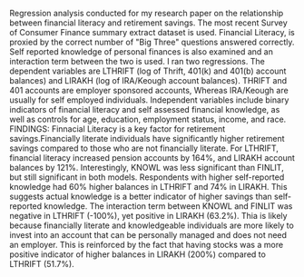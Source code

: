 Regression analysis conducted for my research paper on the relationship between financial literacy and retirement savings. The most recent Survey of Consumer Finance summary extract dataset is used.
Financial Literacy, is proxied by the correct number of "Big Three" questions answered correctly.
Self reported knowledge of personal finances is also examined and an interaction term between the two is used. 
I ran two regressions. The dependent variables are LTHRIFT (log of Thrift, 401(k) and 401(b) account balances) and LIRAKH (log of IRA/Keough account balances).
THRIFT and 401 accounts are employer sponsored accounts, Whereas IRA/Keough are usually for self employed individuals.
Independent variables include binary indicators of financial literacy and self assessed financial knowledge, as well as controls for age, education, employment status,
income, and race. 
FINDINGS:
Finnacial Literacy is a key factor for retirement savings.Financially literate individuals have significantly higher retirement savings compared to those who are not financially
literate. For LTHRIFT, financial literacy increased pension accounts by 164%, and LIRAKH account balances by 121%.
Interestingly, KNOWL was less significant than FINLIT, but still significant in both models. 
Respondents with higher self-reported knowledge had 60% higher balances in LTHRIFT and 74% in LIRAKH.
This suggests actual knowledge is a better indicator of higher savings than self-reported knowledge.
The interaction term between KNOWL and FINLIT was negative in LTHRIFT (-100%), yet positive in LIRAKH (63.2%). 
Thia is likely because financially literate and knowledgeable individuals are more likely to invest into an account that can be personally managed and does not need an employer.
This is reinforced by the fact that having stocks was a more positive indicator of higher balances in LIRAKH (200%) compared to LTHRIFT (51.7%). 

